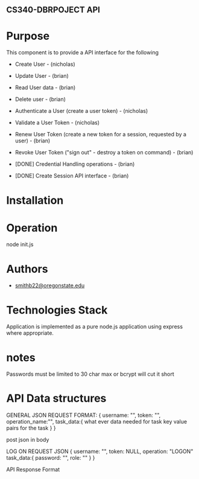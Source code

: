 ## CS340-DBRPOJECT API

# Purpose
This component is to provide a API interface for the following
- Create User  - (nicholas)
- Update User  - (brian)
- Read User data  - (brian)
- Delete user  - (brian)

- Authenticate a User (create a user token) - (nicholas)
- Validate a User Token - (nicholas)

- Renew User Token (create a new token for a session, requested by a user) - (brian)
- Revoke User Token ("sign out" - destroy a token on command) - (brian)
- [DONE] Credential Handling operations - (brian)
- [DONE] Create Session API interface - (brian)


# Installation


# Operation

node init.js

# Authors
- smithb22@oregonstate.edu


# Technologies Stack
Application is implemented as a pure node.js application using express where appropriate.

# notes
Passwords must be limited to 30 char max or bcrypt will cut it short

# API Data structures

GENERAL JSON REQUEST FORMAT:
{
    username: "",
    token: "",
    operation_name:"",
    task_data:{
        what ever data needed for task
        key value pairs for the task
    }
}

post
json in body


LOG ON REQUEST JSON
{
    username: "",
    token: NULL,
    operation: "LOGON"
    task_data:{
        password: "",
        role: ""
    }
}

API Response Format